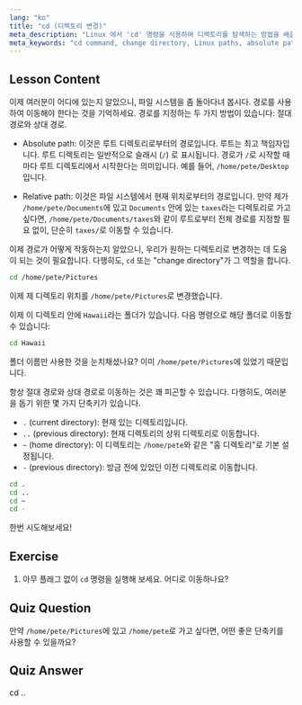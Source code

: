 ```yaml
---
lang: "ko"
title: "cd (디렉토리 변경)"
meta_description: "Linux 에서 'cd' 명령을 사용하여 디렉토리를 탐색하는 방법을 배웁니다. 절대 경로, 상대 경로 및 유용한 단축키를 이해합니다. Linux 여정을 시작하세요!"
meta_keywords: "cd command, change directory, Linux paths, absolute path, relative path, Linux tutorial, beginner Linux, Linux navigation"
---
```


## Lesson Content

이제 여러분이 어디에 있는지 알았으니, 파일 시스템을 좀 돌아다녀 봅시다. 경로를 사용하여 이동해야 한다는 것을 기억하세요. 경로를 지정하는 두 가지 방법이 있습니다: 절대 경로와 상대 경로.

- Absolute path: 이것은 루트 디렉토리로부터의 경로입니다. 루트는 최고 책임자입니다. 루트 디렉토리는 일반적으로 슬래시 (`/`) 로 표시됩니다. 경로가 `/`로 시작할 때마다 루트 디렉토리에서 시작한다는 의미입니다. 예를 들어, `/home/pete/Desktop`입니다.

- Relative path: 이것은 파일 시스템에서 현재 위치로부터의 경로입니다. 만약 제가 `/home/pete/Documents`에 있고 `Documents` 안에 있는 `taxes`라는 디렉토리로 가고 싶다면, `/home/pete/Documents/taxes`와 같이 루트로부터 전체 경로를 지정할 필요 없이, 단순히 `taxes/`로 이동할 수 있습니다.

이제 경로가 어떻게 작동하는지 알았으니, 우리가 원하는 디렉토리로 변경하는 데 도움이 되는 것이 필요합니다. 다행히도, `cd` 또는 "change directory"가 그 역할을 합니다.

```bash
cd /home/pete/Pictures
```

이제 제 디렉토리 위치를 `/home/pete/Pictures`로 변경했습니다.

이제 이 디렉토리 안에 `Hawaii`라는 폴더가 있습니다. 다음 명령으로 해당 폴더로 이동할 수 있습니다:

```bash
cd Hawaii
```

폴더 이름만 사용한 것을 눈치채셨나요? 이미 `/home/pete/Pictures`에 있었기 때문입니다.

항상 절대 경로와 상대 경로로 이동하는 것은 꽤 피곤할 수 있습니다. 다행히도, 여러분을 돕기 위한 몇 가지 단축키가 있습니다.

- `.` (current directory): 현재 있는 디렉토리입니다.
- `..` (previous directory): 현재 디렉토리의 상위 디렉토리로 이동합니다.
- `~` (home directory): 이 디렉토리는 `/home/pete`와 같은 "홈 디렉토리"로 기본 설정됩니다.
- `-` (previous directory): 방금 전에 있었던 이전 디렉토리로 이동합니다.

```bash
cd .
cd ..
cd ~
cd -
```

한번 시도해보세요!

## Exercise

1. 아무 플래그 없이 `cd` 명령을 실행해 보세요. 어디로 이동하나요?

## Quiz Question

만약 `/home/pete/Pictures`에 있고 `/home/pete`로 가고 싶다면, 어떤 좋은 단축키를 사용할 수 있을까요?

## Quiz Answer

cd ..
